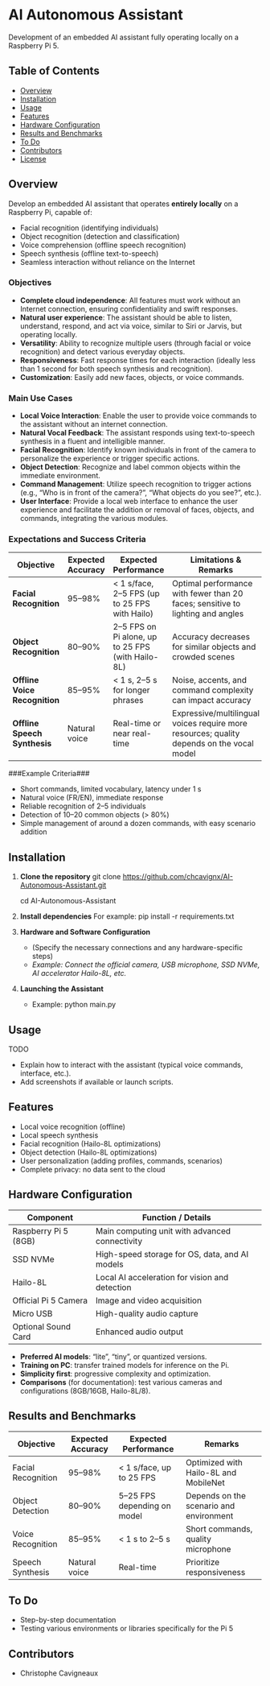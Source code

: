 # AI Autonomous Assistant
Development of an embedded AI assistant fully operating locally on a Raspberry Pi 5.
## Table of Contents

- [Overview](#overview)
- [Installation](#installation)
- [Usage](#usage)
- [Features](#features)
- [Hardware Configuration](#hardware-configuration)
- [Results and Benchmarks](#results-and-benchmarks)
- [To Do](#to-do)
- [Contributors](#contributors)
- [License](#license)
## Overview

Develop an embedded AI assistant that operates **entirely locally** on a Raspberry Pi, capable of:
- Facial recognition (identifying individuals)
- Object recognition (detection and classification)
- Voice comprehension (offline speech recognition)
- Speech synthesis (offline text-to-speech)
- Seamless interaction without reliance on the Internet

### Objectives
- **Complete cloud independence**: All features must work without an Internet connection, ensuring confidentiality and swift responses.
- **Natural user experience**: The assistant should be able to listen, understand, respond, and act via voice, similar to Siri or Jarvis, but operating locally.
- **Versatility**: Ability to recognize multiple users (through facial or voice recognition) and detect various everyday objects.
- **Responsiveness**: Fast response times for each interaction (ideally less than 1 second for both speech synthesis and recognition).
- **Customization**: Easily add new faces, objects, or voice commands.

### Main Use Cases
- **Local Voice Interaction**: Enable the user to provide voice commands to the assistant without an internet connection.
- **Natural Vocal Feedback**: The assistant responds using text-to-speech synthesis in a fluent and intelligible manner.
- **Facial Recognition**: Identify known individuals in front of the camera to personalize the experience or trigger specific actions.
- **Object Detection**: Recognize and label common objects within the immediate environment.
- **Command Management**: Utilize speech recognition to trigger actions (e.g., “Who is in front of the camera?”, “What objects do you see?”, etc.).
- **User Interface**: Provide a local web interface to enhance the user experience and facilitate the addition or removal of faces, objects, and commands, integrating the various modules.

### Expectations and Success Criteria

| Objective                     | Expected Accuracy       | Expected Performance                            | Limitations & Remarks                                                    |
|-------------------------------|-------------------------|-------------------------------------------------|--------------------------------------------------------------------------|
| **Facial Recognition**        | 95–98%                  | < 1 s/face, 2–5 FPS (up to 25 FPS with Hailo)     | Optimal performance with fewer than 20 faces; sensitive to lighting and angles |
| **Object Recognition**        | 80–90%                  | 2–5 FPS on Pi alone, up to 25 FPS (with Hailo-8L)| Accuracy decreases for similar objects and crowded scenes                 |
| **Offline Voice Recognition** | 85–95%                  | < 1 s, 2–5 s for longer phrases                  | Noise, accents, and command complexity can impact accuracy                |
| **Offline Speech Synthesis**  | Natural voice           | Real-time or near real-time                      | Expressive/multilingual voices require more resources; quality depends on the vocal model |

###Example Criteria###
- Short commands, limited vocabulary, latency under 1 s
- Natural voice (FR/EN), immediate response
- Reliable recognition of 2–5 individuals
- Detection of 10–20 common objects (> 80%)
- Simple management of around a dozen commands, with easy scenario addition

## Installation

1. **Clone the repository**
    git clone https://github.com/chcavignx/AI-Autonomous-Assistant.git
    
    cd AI-Autonomous-Assistant

2. **Install dependencies**
    For example: pip install -r requirements.txt
3. **Hardware and Software Configuration**
    - (Specify the necessary connections and any hardware-specific steps)
    - *Example: Connect the official camera, USB microphone, SSD NVMe, AI accelerator Hailo-8L, etc.*

4. **Launching the Assistant**
    - Example: python main.py

## Usage
TODO
- Explain how to interact with the assistant (typical voice commands, interface, etc.).
- Add screenshots if available or launch scripts.

## Features

- Local voice recognition (offline)
- Local speech synthesis
- Facial recognition (Hailo-8L optimizations)
- Object detection (Hailo-8L optimizations)
- User personalization (adding profiles, commands, scenarios)
- Complete privacy: no data sent to the cloud

## Hardware Configuration

| Component                    | Function / Details                                |
|------------------------------|---------------------------------------------------|
| Raspberry Pi 5 (8GB)         | Main computing unit with advanced connectivity    |
| SSD NVMe                     | High-speed storage for OS, data, and AI models    |
| Hailo-8L                     | Local AI acceleration for vision and detection    |
| Official Pi 5 Camera         | Image and video acquisition                       |
| Micro USB                    | High-quality audio capture                        |
| Optional Sound Card          | Enhanced audio output                             |

- **Preferred AI models**: “lite”, “tiny”, or quantized versions.
- **Training on PC**: transfer trained models for inference on the Pi.
- **Simplicity first**: progressive complexity and optimization.
- **Comparisons** (for documentation): test various cameras and configurations (8GB/16GB, Hailo-8L/8).

## Results and Benchmarks

| Objective             | Expected Accuracy | Expected Performance         | Remarks                                      |
|-----------------------|-------------------|------------------------------|----------------------------------------------|
| Facial Recognition    | 95–98%            | < 1 s/face, up to 25 FPS       | Optimized with Hailo-8L and MobileNet        |
| Object Detection      | 80–90%            | 5–25 FPS depending on model  | Depends on the scenario and environment      |
| Voice Recognition     | 85–95%            | < 1 s to 2–5 s               | Short commands, quality microphone           |
| Speech Synthesis      | Natural voice     | Real-time                    | Prioritize responsiveness                    |

## To Do

- Step-by-step documentation
- Testing various environments or libraries specifically for the Pi 5

## Contributors

- Christophe Cavigneaux
